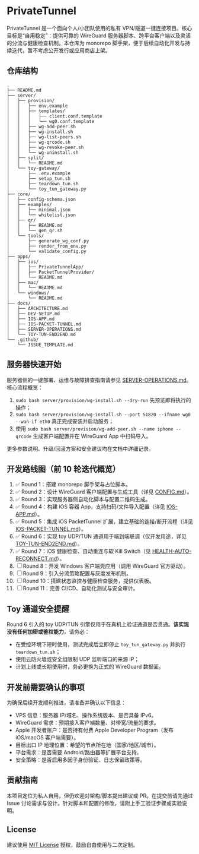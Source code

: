 # PrivateTunnel

PrivateTunnel 是一个面向个人/小团队使用的私有 VPN/隧道一键连接项目。核心目标是“自用稳定”：提供可靠的 WireGuard 服务器脚本、跨平台客户端以及灵活的分流与健康检查机制。本仓库为 monorepo 脚手架，便于后续自动化开发与持续迭代，暂不考虑公开发行或应用商店上架。

## 仓库结构

```
.
├── README.md
├── server/
│   ├── provision/
│   │   ├── env.example
│   │   ├── templates/
│   │   │   ├── client.conf.template
│   │   │   └── wg0.conf.template
│   │   ├── wg-add-peer.sh
│   │   ├── wg-install.sh
│   │   ├── wg-list-peers.sh
│   │   ├── wg-qrcode.sh
│   │   ├── wg-revoke-peer.sh
│   │   └── wg-uninstall.sh
│   ├── split/
│   │   └── README.md
│   └── toy-gateway/
│       ├── .env.example
│       ├── setup_tun.sh
│       ├── teardown_tun.sh
│       └── toy_tun_gateway.py
├── core/
│   ├── config-schema.json
│   ├── examples/
│   │   ├── minimal.json
│   │   └── whitelist.json
│   ├── qr/
│   │   ├── README.md
│   │   └── gen_qr.sh
│   └── tools/
│       ├── generate_wg_conf.py
│       ├── render_from_env.py
│       └── validate_config.py
├── apps/
│   ├── ios/
│   │   ├── PrivateTunnelApp/
│   │   ├── PacketTunnelProvider/
│   │   └── README.md
│   ├── mac/
│   │   └── README.md
│   └── windows/
│       └── README.md
├── docs/
│   ├── ARCHITECTURE.md
│   ├── DEV-SETUP.md
│   ├── IOS-APP.md
│   ├── IOS-PACKET-TUNNEL.md
│   ├── SERVER-OPERATIONS.md
│   └── TOY-TUN-END2END.md
└── .github/
    └── ISSUE_TEMPLATE.md
```

## 服务器快速开始

服务器侧的一键部署、运维与故障排查指南请参见 [SERVER-OPERATIONS.md](docs/SERVER-OPERATIONS.md)。核心流程概览：

1. `sudo bash server/provision/wg-install.sh --dry-run` 先预览即将执行的操作；
2. `sudo bash server/provision/wg-install.sh --port 51820 --ifname wg0 --wan-if eth0` 真正完成安装并启动服务；
3. 使用 `sudo bash server/provision/wg-add-peer.sh --name iphone --qrcode` 生成客户端配置并在 WireGuard App 中扫码导入。

更多参数说明、升级/回滚方案和安全建议均在文档中详细记录。

## 开发路线图（前 10 轮迭代概览）

1. ✅ Round 1：搭建 monorepo 脚手架与占位脚本。
2. ✅ Round 2：设计 WireGuard 客户端配置与生成工具（详见 [CONFIG.md](docs/CONFIG.md)）。
3. ✅ Round 3：实现服务器侧自动化脚本与配置二维码生成。
4. ✅ Round 4：构建 iOS 容器 App，支持扫码/文件导入配置（详见 [IOS-APP.md](docs/IOS-APP.md)）。
5. ✅ Round 5：集成 iOS PacketTunnel 扩展，建立基础的连接/断开流程（详见 [IOS-PACKET-TUNNEL.md](docs/IOS-PACKET-TUNNEL.md)）。
6. ✅ Round 6：实现 toy UDP/TUN 通道用于端到端联调（仅开发用途，详见 [TOY-TUN-END2END.md](docs/TOY-TUN-END2END.md)）。
7. ✅ Round 7：iOS 健康检查、自动重连与软 Kill Switch（见 [HEALTH-AUTO-RECONNECT.md](docs/HEALTH-AUTO-RECONNECT.md)）。
8. ☐ Round 8：开发 Windows 客户端壳应用（调用 WireGuard 官方驱动）。
9. ☐ Round 9：引入分流策略配置与灰度发布机制。
10. ☐ Round 10：搭建状态监控与健康检查服务，提供仪表板。
11. ☐ Round 11：完善 CI/CD、自动化测试与安全审计。

## Toy 通道安全提醒

Round 6 引入的 toy UDP/TUN 引擎仅用于在真机上验证通道是否贯通。**该实现没有任何加密或鉴权能力**，请务必：

- 在受控环境下短时使用，测试完成后立即停止 `toy_tun_gateway.py` 并执行 `teardown_tun.sh`；
- 使用云防火墙或安全组限制 UDP 监听端口的来源 IP；
- 计划上线或长期使用时，务必更换为正式的 WireGuard 数据面。

## 开发前需要确认的事项

为确保后续开发顺利推进，请准备并确认以下信息：

- VPS 信息：服务器 IP/域名、操作系统版本、是否具备 IPv6。
- WireGuard 需求：预期接入客户端数量、对带宽/流量的要求。
- Apple 开发者账户：是否持有付费 Apple Developer Program（发布 iOS/macOS 客户端需要）。
- 目标出口 IP 地理位置：希望的节点所在地（国家/地区/城市）。
- 平台需求：是否需要 Android/路由器等扩展平台支持。
- 安全策略：是否启用多因子身份验证、日志保留政策等。

## 贡献指南

本项目定位为私人自用，但仍欢迎对架构/脚本提出建议或 PR。在提交前请先通过 Issue 讨论需求与设计。针对脚本和配置的修改，请附上手工验证步骤或实验说明。

## License

建议使用 [MIT License](https://opensource.org/licenses/MIT) 授权，鼓励自由使用与二次定制。
